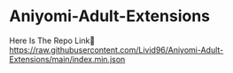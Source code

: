 # Aniyomi-Adult-Extensions

Here Is The Repo Link🍄
https://raw.githubusercontent.com/Livid96/Aniyomi-Adult-Extensions/main/index.min.json
